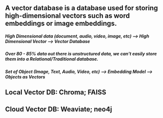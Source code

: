 ## A vector database is a database used for storing high-dimensional vectors such as word embeddings or image embeddings.
##### High Dimensional data (document, audio, video, image, etc) --> High Dimensional Vector --> Vector Database
##### Over 80 - 85% data out there is unstructured data, we can't easily store them into a Relational/Traditional database.
##### Set of Object (Image, Text, Audio, Video, etc) --> Embedding Model --> Objects as Vectors

## Local Vector DB: Chroma; FAISS
## Cloud Vector DB: Weaviate; neo4j
